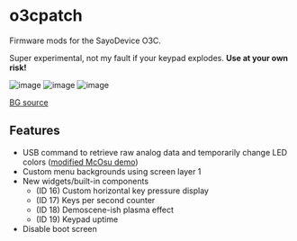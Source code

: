 # o3cpatch

Firmware mods for the SayoDevice O3C.

Super experimental, not my fault if your keypad explodes. **Use at your own risk!**

![image](https://github.com/khang06/misc/assets/11239786/cd9ce06c-08e5-4ba2-89ea-f4f7fb882ee9)
![image](https://github.com/khang06/misc/assets/11239786/1ccbcf73-f2ca-40e5-b2f2-795e35e39914)
![image](https://github.com/khang06/misc/assets/11239786/cbf3d740-d516-4129-9aa4-1912a76820af)

[BG source](https://safebooru.donmai.us/posts/2748388)

## Features
* USB command to retrieve raw analog data and temporarily change LED colors ([modified McOsu demo](https://files.catbox.moe/sgqusr.mp4))
* Custom menu backgrounds using screen layer 1
* New widgets/built-in components
    * (ID 16) Custom horizontal key pressure display
    * (ID 17) Keys per second counter
    * (ID 18) Demoscene-ish plasma effect
    * (ID 19) Keypad uptime
* Disable boot screen
